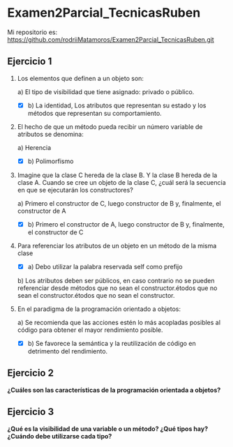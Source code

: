 # Examen2Parcial_TecnicasRuben

Mi repositorio es: https://github.com/rodriiMatamoros/Examen2Parcial_TecnicasRuben.git

## Ejercicio 1
1) Los elementos que definen a un objeto son:

      a) El tipo de visibilidad que tiene asignado: privado o público.
    
    - [x] b) La identidad, Los atributos que representan su estado y los métodos que representan su comportamiento.

2) El hecho de que un método pueda recibir un número variable de atributos se denomina: 

      a) Herencia

    - [x] b) Polimorfismo

3) Imagine que la clase C hereda de la clase B. Y la clase B hereda de la clase A. Cuando se cree un objeto de la clase C, ¿cuál será la secuencia en que se ejecutarán los constructores?

    a) Primero el constructor de C, luego constructor de B y, finalmente, el constructor de A

    - [x] b) Primero el constructor de A, luego constructor de B y, finalmente, el constructor de C

4) Para referenciar los atributos de un objeto en un método de la misma clase

    - [x] a) Debo utilizar la palabra reservada self como prefijo

    b) Los atributos deben ser públicos, en caso contrario no se pueden referenciar desde métodos que no sean el constructor.étodos que no sean el constructor.étodos que no sean el constructor.

5) En el paradigma de la programación orientado a objetos:

    a) Se recomienda que las acciones estén lo más acopladas posibles al código para obtener el mayor rendimiento posible.

    - [x] b) Se favorece la semántica y la reutilización de código en detrimento del rendimiento.
    
    
## Ejercicio 2
**¿Cuáles son las características de la programación orientada a objetos?**


## Ejercicio 3
**¿Qué es la visibilidad de una variable o un método? ¿Qué tipos hay? ¿Cuándo debe utilizarse cada tipo?**
